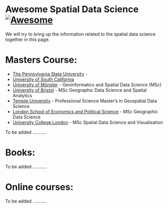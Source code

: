 # Awesome Spatial Data Science [![Awesome](https://awesome.re/badge.svg)](https://awesome.re)
We will try to bring up the information related to the spatial data science together in this page.

# Masters Course:
* [The Pennsylvania State University](https://www.worldcampus.psu.edu/degrees-and-certificates/penn-state-online-spatial-data-science-masters-degree/overview) -
* [University of South California](https://spatial.usc.edu/m-s-in-spatial-data-science/)
* [University of Münster](https://www2.daad.de/deutschland/studienangebote/international-programmes/en/detail/3877/) - Geoinformatics and Spatial Data Science (MSc)
* [University of Bristol](https://www.bristol.ac.uk/study/postgraduate/2022/sci/msc-geographic-data-science-and-spatial-analytics/) - MSc Geographic Data Science and Spatial Analytics
* [Temple University](https://www.temple.edu/academics/degree-programs/geospatial-data-science-psm-la-gsds-psm) - Professional Science Master’s in Geospatial Data Science  
* [London School of Economics and Political Science](https://www.lse.ac.uk/study-at-lse/Graduate/degree-programmes-2022/MSc-Geographic-Data-Science) - MSc Geographic Data Science
* [University College London](https://www.ucl.ac.uk/bartlett/casa/study/msc-spatial-data-science-and-visualisation) - MSc Spatial Data Science and Visualisation

To be added ...........

# Books:
To be added ...........


# Online courses:
To be added ...........
